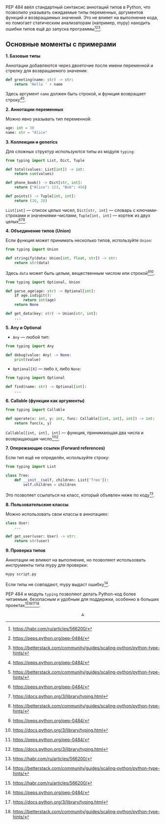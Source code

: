 PEP 484 ввёл стандартный синтаксис аннотаций типов в Python, что позволило указывать ожидаемые типы переменных, аргументов функций и возвращаемых значений. Это не влияет на выполнение кода, но помогает статическим анализаторам (например, mypy) находить ошибки типов ещё до запуска программы[^1][^2][^3].

## Основные моменты с примерами

**1. Базовые типы**

Аннотации добавляются через двоеточие после имени переменной и стрелку для возвращаемого значения:

```python
def greeting(name: str) -> str:
    return 'Hello ' + name
```

Здесь аргумент `name` должен быть строкой, и функция возвращает строку[^2][^3].

**2. Аннотации переменных**

Можно явно указывать тип переменной:

```python
age: int = 30
name: str = "Alice"
```

**3. Коллекции и generics**

Для сложных структур используются типы из модуля `typing`:

```python
from typing import List, Dict, Tuple

def total(values: List[int]) -> int:
    return sum(values)

def phone_book() -> Dict[str, int]:
    return {"Alice": 123, "Bob": 456}

def points() -> Tuple[int, int]:
    return (10, 20)
```

`List[int]` — список целых чисел, `Dict[str, int]` — словарь с ключами-строками и значениями-числами, `Tuple[int, int]` — кортеж из двух целых[^2][^4][^3].

**4. Объединение типов (Union)**

Если функция может принимать несколько типов, используйте `Union`:

```python
from typing import Union

def stringify(data: Union[int, float, str]) -> str:
    return str(data)
```

Здесь `data` может быть целым, вещественным числом или строкой[^2][^4].

```python
from typing import Optional, Union

def parse_age(age: str) -> Optional[int]:
    if age.isdigit():
        return int(age)
    return None

def get_data(key: str) -> Union[str, int]:
    ...
```

**5. Any и Optional**

- `Any` — любой тип:

```python
from typing import Any

def debug(value: Any) -> None:
    print(value)
```

- `Optional[X]` — либо `X`, либо `None`:

```python
from typing import Optional

def find(name: str) -> Optional[int]:
    ...
```


**6. Callable (функции как аргументы)**

```python
from typing import Callable

def operate(x: int, y: int, func: Callable[[int, int], int]) -> int:
    return func(x, y)
```

`Callable[[int, int], int]` — функция, принимающая два числа и возвращающая число[^2][^4].

**7. Опережающие ссылки (Forward references)**

Если тип ещё не определён, используйте строку:

```python
from typing import List

class Tree:
    def __init__(self, children: List['Tree']):
        self.children = children
```

Это позволяет ссылаться на класс, который объявлен ниже по коду[^1].

**8. Пользовательские классы**

Можно использовать свои классы в аннотациях:

```python
class User:
    ...

def get_user(user: User) -> str:
    return str(user)
```

**9. Проверка типов**

Аннотации не влияют на выполнение, но позволяют использовать инструменты типа mypy для проверки:

```bash
mypy script.py
```

Если типы не совпадают, mypy выдаст ошибку[^3].

PEP 484 и модуль `typing` позволяют делать Python-код более читаемым, безопасным и удобным для поддержки, особенно в больших проектах[^1][^2][^4][^3].

<div style="text-align: center">⁂</div>

[^1]: https://habr.com/ru/articles/566200/

[^2]: https://peps.python.org/pep-0484/

[^3]: https://betterstack.com/community/guides/scaling-python/python-type-hints/

[^4]: https://docs.python.org/3/library/typing.html

[^5]: file.csv

[^6]: https://habr.com/ru/companies/lamoda/articles/432656/

[^7]: https://www.reddit.com/r/Python/comments/2vuhhb/pep_484_type_hints/?tl=ru

[^8]: https://runestone.academy/ns/books/published/fopp/Functions/TypeAnnotations.html

[^9]: https://typing.python.org/en/latest/spec/annotations.html

[^10]: https://www.semanticscholar.org/paper/b6c960e92d24fdc1f2e19151278c94957388aaeb

[^11]: https://onlinelibrary.wiley.com/doi/10.1002/smr.2526

[^12]: https://arxiv.org/abs/2312.13295

[^13]: https://www.semanticscholar.org/paper/7ac8bf2c9d54859f8f3849604a7431ab7015d952

[^14]: https://www.squash.io/python-typing-module-tutorial-use-cases-and-code-snippets/

[^15]: https://django.fun/docs/sqlalchemy/2.0/orm/extensions/mypy/

[^16]: https://django.fun/docs/python/3.10/library/typing/

[^17]: https://dagster.io/blog/python-type-hinting

[^18]: https://realpython.com/python-type-hints-multiple-types/

[^19]: https://dl.acm.org/doi/10.1145/3652153

[^20]: https://ieeexplore.ieee.org/document/10123628/

[^21]: https://ieeexplore.ieee.org/document/11029721/

[^22]: https://ieeexplore.ieee.org/document/9436020/

[^23]: https://dl.acm.org/doi/10.1145/3510003.3510124

[^24]: https://ieeexplore.ieee.org/document/10298512/

[^25]: https://stackoverflow.com/questions/46313872/pep-484-exclusive-type-for-type-hint

[^26]: https://www.jetbrains.com/help/pycharm/type-hinting-in-product.html

[^27]: https://www.pythonlikeyoumeanit.com/Module5_OddsAndEnds/Writing_Good_Code.html

